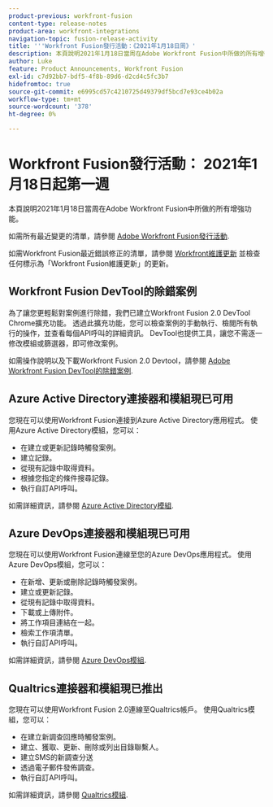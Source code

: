 ```yaml
---
product-previous: workfront-fusion
content-type: release-notes
product-area: workfront-integrations
navigation-topic: fusion-release-activity
title: '''Workfront Fusion發行活動：《2021年1月18日周》'
description: 本頁說明2021年1月18日當周在Adobe Workfront Fusion中所做的所有增強功能。
author: Luke
feature: Product Announcements, Workfront Fusion
exl-id: c7d92bb7-bdf5-4f8b-89d6-d2cd4c5fc3b7
hidefromtoc: true
source-git-commit: e6995cd57c4210725d49379df5bcd7e93ce4b02a
workflow-type: tm+mt
source-wordcount: '378'
ht-degree: 0%

---
```


# Workfront Fusion發行活動： 2021年1月18日起第一週

本頁說明2021年1月18日當周在Adobe Workfront Fusion中所做的所有增強功能。

如需所有最近變更的清單，請參閱 [Adobe Workfront Fusion發行活動](../../../product-announcements/product-releases/fusion-release-activity/fusion-release-activity.md).

如需Workfront Fusion最近錯誤修正的清單，請參閱 [Workfront維護更新](https://experienceleague.adobe.com/docs/workfront-known-issues/releases/current-updates.html) 並檢查任何標示為「Workfront Fusion維護更新」的更新。

## Workfront Fusion DevTool的除錯案例

為了讓您更輕鬆對案例進行除錯，我們已建立Workfront Fusion 2.0 DevTool Chrome擴充功能。 透過此擴充功能，您可以檢查案例的手動執行、檢閱所有執行的操作，並查看每個API呼叫的詳細資訊。 DevTool也提供工具，讓您不需逐一修改模組或篩選器，即可修改案例。

如需操作說明以及下載Workfront Fusion 2.0 Devtool，請參閱 [Adobe Workfront Fusion DevTool的除錯案例](../../../workfront-fusion/scenarios/debug-scenarios-with-dev-tool.md).

## Azure Active Directory連接器和模組現已可用

您現在可以使用Workfront Fusion連接到Azure Active Directory應用程式。 使用Azure Active Directory模組，您可以：

* 在建立或更新記錄時觸發案例。
* 建立記錄。
* 從現有記錄中取得資料。
* 根據您指定的條件搜尋記錄。
* 執行自訂API呼叫。

如需詳細資訊，請參閱 [Azure Active Directory模組](../../../workfront-fusion/apps-and-their-modules/azure-ad-modules.md).

## Azure DevOps連接器和模組現已可用

您現在可以使用Workfront Fusion連線至您的Azure DevOps應用程式。 使用Azure DevOps模組，您可以：

* 在新增、更新或刪除記錄時觸發案例。
* 建立或更新記錄。
* 從現有記錄中取得資料。
* 下載或上傳附件。
* 將工作項目連結在一起。
* 檢索工作項清單。
* 執行自訂API呼叫。

如需詳細資訊，請參閱 [Azure DevOps模組](../../../workfront-fusion/apps-and-their-modules/azure-dev-ops.md).

## Qualtrics連接器和模組現已推出

您現在可以使用Workfront Fusion 2.0連線至Qualtrics帳戶。 使用Qualtrics模組，您可以：

* 在建立新調查回應時觸發案例。
* 建立、獲取、更新、刪除或列出目錄聯繫人。
* 建立SMS的新調查分送
* 透過電子郵件發佈調查。
* 執行自訂API呼叫。

如需詳細資訊，請參閱 [Qualtrics模組](../../../workfront-fusion/apps-and-their-modules/qualtrics-modules.md).
